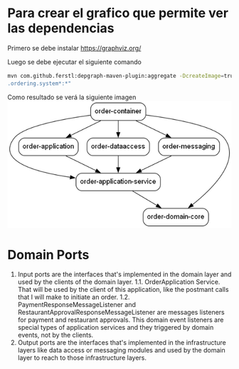 # Para crear el grafico que permite ver las dependencias

Primero se debe instalar https://graphviz.org/

Luego se debe ejecutar el siguiente comando

```bash
mvn com.github.ferstl:depgraph-maven-plugin:aggregate -DcreateImage=true -DreduceEdges=false -Dscope=compile "-Dincludes=com.food
.ordering.system*:*"
```

Como resultado se verá la siguiente imagen
![dependency-graph.png](docs%2Fimages%2Fdependency-graph.png)


# Domain Ports
1. Input ports are the interfaces that's implemented in the domain layer and used by the clients of the domain layer.
1.1. OrderApplication Service. That will be used by the client of this application, like the postmant calls that I 
   will make to initiate an order. 
1.2. PaymentResponseMessageListener and RestaurantApprovalResponseMessageListener are messages listeners for payment 
   and restaurant approvals.  This domain event listeners are special types of application services and they 
   triggered by domain events, not by the clients.
2. Output ports are the interfaces that's implemented in the infrastructure layers like data access or messaging 
   modules and used by the domain layer to reach to those infrastructure layers.

